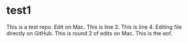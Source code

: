 # test1
This is a test repo.
Edit on Mac.  This is line 3.
This is line 4. Editing file directly on GitHub.
This is round 2 of edits on Mac.
This is the eof.
